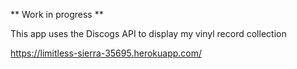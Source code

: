 ** Work in progress **

This app uses the Discogs API to display my vinyl record collection

https://limitless-sierra-35695.herokuapp.com/

